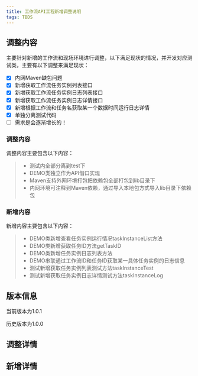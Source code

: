 ```yaml
---
title: 工作流API工程新增调整说明
tags: TBDS
---
```


## 调整内容

主要针对新增的工作流和现场环境进行调整，以下满足现状的情况，并开发对应测试类，主要有以下调整来满足现状：

- [x] 内网Maven缺包问题
- [x] 新增获取工作流任务实例列表接口
- [x] 新增获取工作流任务实例日志列表接口
- [x] 新增获取工作流任务实例日志详情接口
- [x] 新增根据工作流和任务名获取某一个数据时间运行日志详情
- [x] 单独分离测试代码
- [ ] 需求是会逐渐增长的！

### 调整内容

调整内容主要包含以下内容：

>- 测试内全部分离到test下
>- DEMO类独立作为API借口实现
>- Maven支持外网环境打包把依赖包全部打包到lib目录下
>- 内网环境可注释到Maven依赖，通过导入本地包方式导入lib目录下依赖包

### 新增内容

新增内容主要包含以下内容：

>- DEMO类新增查看任务实例运行情况taskInstanceList方法
>- DEMO类新增获取任务ID方法getTaskID
>- DEMO类新增任务实例日志列表方法
>- DEMO串联通过工作流ID和任务ID获取某一具体任务实例的日志信息
>- 测试新增获取任务实例列表测试方法taskInstanceTest
>- 测试新增获取任务实例日志详情测试方法taskInstanceLog

## 版本信息

当前版本为1.0.1

历史版本为1.0.0

## 调整详情

## 新增详情
